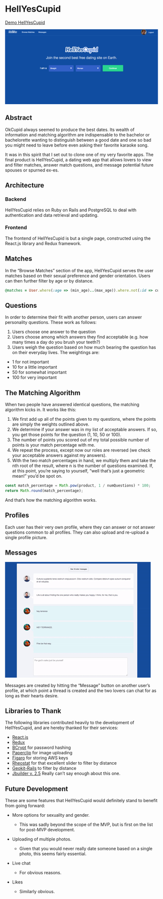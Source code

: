 # HellYesCupid

[Demo HellYesCupid](http://hellyescupid.com)

![signup](app/assets/images/hell_yes_landing.png)

## Abstract
OkCupid always seemed to produce the best dates. Its wealth of information and matching algorithm are indispensable to the bachelor or bachelorette wanting to distinguish between a good date and one so bad you might need to leave before even asking their favorite karaoke song.

It was in this spirit that I set out to clone one of my very favorite apps. The final product is HellYesCupid, a dating web app that allows lovers to view and filter matches, answer match questions, and message potential future spouses or spurned ex-es.

## Architecture

### Backend
HellYesCupid relies on Ruby on Rails and PostgreSQL to deal with authentication and data retrieval and updating.

### Frontend
The frontend of HellYesCupid is but a single page, constructed using the React.js library and Redux framework.

## Matches
In the “Browse Matches” section of the app, HellYesCupid serves the user matches based on their sexual preference and gender orientation. Users can then further filter by age or by distance.

```ruby
@matches = User.where(:age => (min_age)..(max_age)).where.not(:id => current_user.id).where(:gender => current_user.preference).within(distance, :origin => current_user)
```

## Questions
In order to determine their fit with another person, users can answer personality questions. These work as follows:

1. Users choose one answer to the question
2. Users choose among which answers they find acceptable (e.g. how many times a day do you brush your teeth?)
3. Users weigh the question based on how much bearing the question has on their everyday lives. The weightings are:

* 1 for not important
* 10 for a little important
* 50 for somewhat important
* 100 for very important

## The Matching Algorithm
When two people have answered identical questions, the matching algorithm kicks in. It works like this:

1. We first add up all of the points given to my questions, where the points are simply the weights outlined above.
2. We determine if your answer was in my list of acceptable answers. If so, you get those points for the question (1, 10, 50 or 100).
3. The number of points you scored out of my total possible number of points is your match percentage with me.
4. We repeat the process, except now our roles are reversed (we check your acceptable answers against my answers).
5. With the two match percentages in hand, we multiply them and take the nth root of the result, where n is the number of questions examined. If, at this point, you’re saying to yourself, “well that’s just a geometric mean!” you’d be spot on.

```javascript
const match_percentage = Math.pow(product, 1 / numQuestions) * 100;
return Math.round(match_percentage);
```

And that’s how the matching algorithm works.

## Profiles
Each user has their very own profile, where they can answer or not answer questions common to all profiles. They can also upload and re-upload a single profile picture.

## Messages

![Messages](app/assets/images/messages.gif)

Messages are created by hitting the “Message” button on another user’s profile, at which point a thread is created and the two lovers can chat for as long as their hearts desire.

## Libraries to Thank
The following libraries contributed heavily to the development of HellYesCupid, and are hereby thanked for their services:

- [React.js](https://facebook.github.io/react/)
- [Redux](http://redux.js.org/)
- [BCrypt](https://github.com/codahale/bcrypt-ruby) for password hashing
- [Paperclip](https://github.com/thoughtbot/paperclip) for image uploading
- [Figaro](https://github.com/laserlemon/figaro) for storing AWS keys
- [Rheostat](https://github.com/airbnb/rheostat) for that excellent slider to filter by distance
- [Geokit-Rails](https://github.com/geokit/geokit-rails) to filter by distance
- [Jbuilder v. 2.5](https://github.com/rails/jbuilder) Really can’t say enough about this one.


## Future Development
These are some features that HellYesCupid would definitely stand to benefit from going forward:

* More options for sexuality and gender.
	* This was sadly beyond the scope of the MVP, but is first on the list for post-MVP development.

* Uploading of multiple photos.
	* Given that you would never really date someone based on a single photo, this seems fairly essential.

* Live chat
	* For obvious reasons.

* Likes
	* Similarly obvious.
